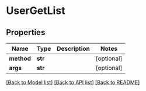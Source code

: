 # UserGetList

## Properties
Name | Type | Description | Notes
------------ | ------------- | ------------- | -------------
**method** | **str** |  | [optional] 
**args** | **str** |  | [optional] 

[[Back to Model list]](../README.md#documentation-for-models) [[Back to API list]](../README.md#documentation-for-api-endpoints) [[Back to README]](../README.md)


